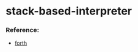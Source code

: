 # stack-based-interpreter

### Reference:
- [forth](https://www.forth.com/starting-forth/2-stack-manipulation-operators-arithmetic/)
